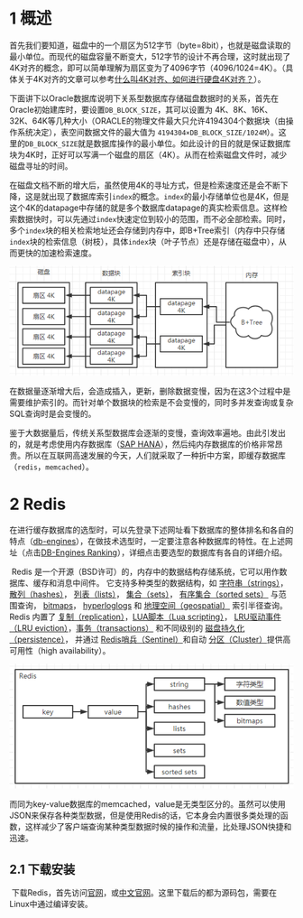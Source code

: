# 1 概述

​		首先我们要知道，磁盘中的一个扇区为512字节（byte=8bit），也就是磁盘读取的最小单位。而现代的磁盘容量不断变大，512字节的设计不再合理，这时就出现了4K对齐的概念，即可以简单理解为扇区变为了4096字节（4096/1024=4K）。（具体关于4K对齐的文章可以参考[什么叫4K对齐、如何进行硬盘4K对齐？](https://blog.csdn.net/hyz301/article/details/64130411/)）。

​		下面讲下以Oracle数据库说明下关系型数据库存储磁盘数据时的关系，首先在Oracle初始建库时，要设置`DB_BLOCK_SIZE`，其可以设置为 4K、8K、16K、32K、64K等几种大小（ORACLE的物理文件最大只允许4194304个数据块（由操作系统决定），表空间数据文件的最大值为 `4194304×DB_BLOCK_SIZE/1024M`）。这里的`DB_BLOCK_SIZE`就是数据库操作的最小单位。如此设计的目的就是保证数据库块为4K时，正好可以写满一个磁盘的扇区（4K）。从而在检索磁盘文件时，减少磁盘寻址的时间。

​		在磁盘文档不断的增大后，虽然使用4K的寻址方式，但是检索速度还是会不断下降，这是就出现了数据库索引`index`的概念。`index`的最小存储单位也是4K，但是这个4K的datapage中存储的就是多个数据库datapage的真实检索信息。这样检索数据快时，可以先通过`index`快速定位到较小的范围，而不必全部检索。同时，多个`index`块的相关检索地址还会存储到内存中，即B+Tree索引（内存中只存储`index`块的检索信息（树枝），具体`index`块（叶子节点）还是存储在磁盘中），从而更快的加速检索速度。

![redis-001](.\images\redis-001.png)

​		在数据量逐渐增大后，会造成插入，更新，删除数据变慢，因为在这3个过程中是需要维护索引的。而针对单个数据块的检索是不会变慢的，同时多并发查询或复杂SQL查询时是会变慢的。

​		鉴于大数据量后，传统关系型数据库会逐渐的变慢，查询效率遍地。由此引发出的，就是考虑使用内存数据库（[SAP HANA](https://db-engines.com/en/system/SAP+HANA)），然后纯内存数据库的价格非常昂贵。所以在互联网高速发展的今天，人们就采取了一种折中方案，即缓存数据库（`redis`，`memcached`）。

# 2 Redis

​		在进行缓存数据库的选型时，可以先登录下述网址看下数据库的整体排名和各自的特点（[db-engines](https://db-engines.com/en/)），在做技术选型时，一定要注意各种数据库的特性。在上述网址（点击[DB-Engines Ranking](https://db-engines.com/en/ranking)），详细点击要选型的数据库有各自的详细介绍。

​		Redis 是一个开源（BSD许可）的，内存中的数据结构存储系统，它可以用作数据库、缓存和消息中间件。 它支持多种类型的数据结构，如 [字符串（strings）](http://redis.cn/topics/data-types-intro.html#strings)， [散列（hashes）](http://redis.cn/topics/data-types-intro.html#hashes)， [列表（lists）](http://redis.cn/topics/data-types-intro.html#lists)， [集合（sets）](http://redis.cn/topics/data-types-intro.html#sets)， [有序集合（sorted sets）](http://redis.cn/topics/data-types-intro.html#sorted-sets) 与范围查询， [bitmaps](http://redis.cn/topics/data-types-intro.html#bitmaps)， [hyperloglogs](http://redis.cn/topics/data-types-intro.html#hyperloglogs) 和 [地理空间（geospatial）](http://redis.cn/commands/geoadd.html) 索引半径查询。 Redis 内置了 [复制（replication）](http://redis.cn/topics/replication.html)，[LUA脚本（Lua scripting）](http://redis.cn/commands/eval.html)， [LRU驱动事件（LRU eviction）](http://redis.cn/topics/lru-cache.html)，[事务（transactions）](http://redis.cn/topics/transactions.html) 和不同级别的 [磁盘持久化（persistence）](http://redis.cn/topics/persistence.html)， 并通过 [Redis哨兵（Sentinel）](http://redis.cn/topics/sentinel.html)和自动 [分区（Cluster）](http://redis.cn/topics/cluster-tutorial.html)提供高可用性（high availability）。

![redis-002](.\images\redis-002.png)		

​		而同为key-value数据库的memcached，value是无类型区分的。虽然可以使用JSON来保存各种类型数据，但是使用Redis的话，它本身会内置很多类处理的函数，这样减少了客户端查询某种类型数据时候的操作和流量，比处理JSON快捷和迅速。

## 2.1 下载安装

​		下载Redis，首先访问[官网](https://redis.io/)，或[中文官网](http://www.redis.cn/)。这里下载后的都为源码包，需要在Linux中通过编译安装。

